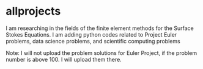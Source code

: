 # allprojects
I am researching in the fields of the finite element methods for the Surface Stokes Equations.
I am adding python codes related to Project Euler problems, data science problems, and scientific computing problems

Note: I will not upload the problem solutions for Euler Project, if the problem number is above 100. I will upload them there.
